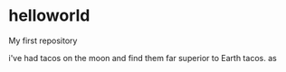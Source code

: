 # helloworld
My first repository

i've had tacos on the moon and find them far superior to Earth tacos.
as
